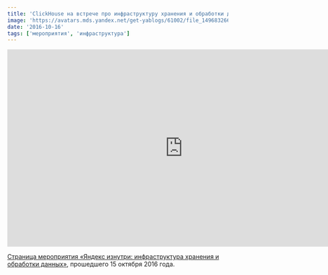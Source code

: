 ```yaml
---
title: 'ClickHouse на встрече про инфраструктуру хранения и обработки данных в Яндексе'
image: 'https://avatars.mds.yandex.net/get-yablogs/61002/file_1496832668404/orig'
date: '2016-10-16'
tags: ['мероприятия', 'инфраструктура']
---
```


<iframe class="d-block mx-auto" width="800" height="450" src="https://www.youtube.com/embed/Ho4_dQk7dAg" frameborder="0" allow="accelerometer; autoplay; encrypted-media; gyroscope; picture-in-picture" allowfullscreen></iframe>

[Страница мероприятия «Яндекс изнутри: инфраструктура хранения и обработки данных»](https://events.yandex.ru/events/meetings/15-oct-2016/), прошедшего 15 октября 2016 года.
